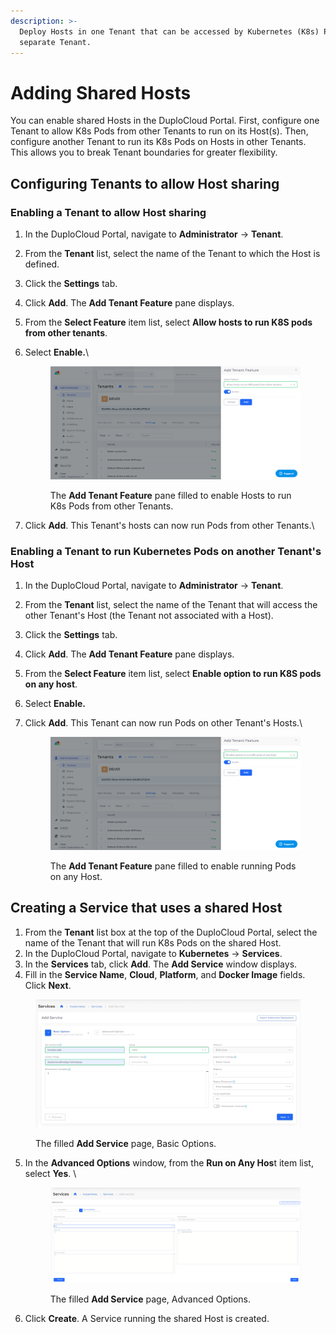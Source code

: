```yaml
---
description: >-
  Deploy Hosts in one Tenant that can be accessed by Kubernetes (K8s) Pods in a
  separate Tenant.
---
```


# Adding Shared Hosts

You can enable shared Hosts in the DuploCloud Portal. First, configure one Tenant to allow K8s Pods from other Tenants to run on its Host(s). Then, configure another Tenant to run its K8s Pods on Hosts in other Tenants. This allows you to break Tenant boundaries for greater flexibility.&#x20;

## Configuring Tenants to allow Host sharing

### Enabling a Tenant to allow Host sharing

1. In the DuploCloud Portal, navigate to **Administrator** -> **Tenant**.
2. From the **Tenant** list, select the name of the Tenant to which the Host is defined.&#x20;
3. Click the **Settings** tab.
4. Click **Add**. The **Add Tenant Feature** pane displays.
5. From the **Select Feature** item list, select **Allow hosts to run K8S pods from other tenants**.
6.  Select **Enable.**\


    <div align="left">

    <figure><img src="../../../.gitbook/assets/Screenshot (270).png" alt=""><figcaption><p>The <strong>Add Tenant Feature</strong> pane filled to enable Hosts to run K8s Pods from other Tenants.</p></figcaption></figure>

    </div>
7. Click **Add**. This Tenant's hosts can now run Pods from other Tenants.\


### Enabling a Tenant to run Kubernetes Pods on another Tenant's Host

1. In the DuploCloud Portal, navigate to **Administrator** -> **Tenant**.
2. From the **Tenant** list, select the name of the Tenant that will access the other Tenant's Host (the Tenant not associated with a Host).&#x20;
3. Click the **Settings** tab.
4. Click **Add**. The **Add Tenant Feature** pane displays.
5. From the **Select Feature** item list, select **Enable option to run K8S pods on any host**.
6. Select **Enable.**
7.  Click **Add**. This Tenant can now run Pods on other Tenant's Hosts.\


    <div align="left">

    <figure><img src="../../../.gitbook/assets/shot 3333.png" alt=""><figcaption><p>The <strong>Add Tenant Feature</strong> pane filled to enable running Pods on any Host. </p></figcaption></figure>

    </div>

## Creating a Service that uses a shared Host

1. From the **Tenant** list box at the top of the DuploCloud Portal, select the name of the Tenant that will run K8s Pods on the shared Host.
2. In the DuploCloud Portal, navigate to **Kubernetes** -> **Services**.
3. In the **Services** tab, click **Add**. The **Add Service** window displays.
4. Fill in the **Service Name**, **Cloud**, **Platform**, and **Docker Image** fields. Click **Next**.

<figure><img src="../../../.gitbook/assets/screenshot-nimbusweb.me-2024.02.18-13_00_08.png" alt=""><figcaption><p>The filled <strong>Add Service</strong> page, Basic Options.</p></figcaption></figure>

5.  In the **Advanced Options** window, from the **Run on Any Hos**t item list, select **Yes**. \


    <div align="left">

    <figure><img src="../../../.gitbook/assets/image (364).png" alt=""><figcaption><p>The filled <strong>Add Service</strong> page, Advanced Options.</p></figcaption></figure>

    </div>
6. Click **Create**. A Service running the shared Host is created.&#x20;

